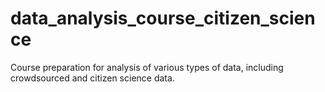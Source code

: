 # data_analysis_course_citizen_science
Course preparation for analysis of various types of data, including crowdsourced and citizen science data.
